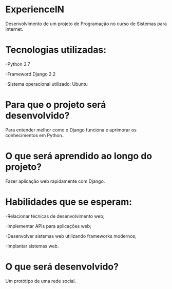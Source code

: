# ExperienceIN

Desenvolvimento de um projeto de Programação no curso de Sistemas para Internet.
 
# Tecnologias utilizadas:
-Python 3.7

-Frameword Django 2.2

-Sistema operacional utilizado: Ubuntu

# Para que o projeto será desenvolvido?
Para entender melhor como o Django funciona e aprimorar os conhecimentos em Python..

# O que será aprendido ao longo do projeto?
Fazer aplicação web rapidamente com Django.

# Habilidades que se esperam:
 -Relacionar técnicas de desenvolvimento web;
 
 -Implementar APIs para aplicações web;
 
 -Desenvolver sistemas web utilizando frameworks modernos;
 
 -Implantar sistemas web.

# O que será desenvolvido?
Um protótipo de uma rede social.
 
